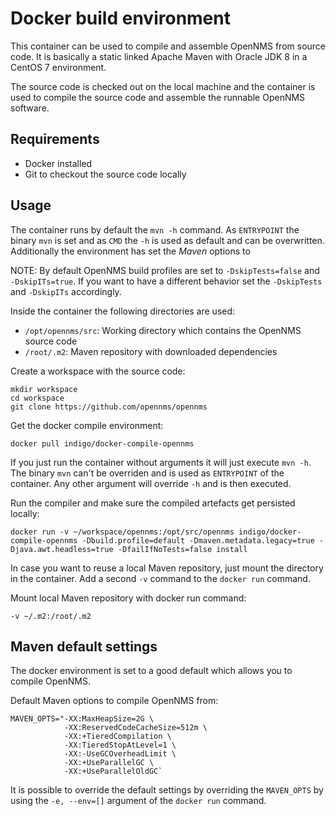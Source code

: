 # Docker build environment

This container can be used to compile and assemble OpenNMS from source code.
It is basically a static linked Apache Maven with Oracle JDK 8 in a CentOS 7 environment.

The source code is checked out on the local machine and the container is used to compile the source code and assemble the runnable OpenNMS software.

## Requirements

* Docker installed
* Git to checkout the source code locally

## Usage

The container runs by default the `mvn -h` command.
As `ENTRYPOINT` the binary `mvn` is set and as `CMD` the `-h` is used as default and can be overwritten.
Additionally the environment has set the _Maven_ options to

NOTE: By default OpenNMS build profiles are set to `-DskipTests=false` and `-DskipITs=true`.
      If you want to have a different behavior set the `-DskipTests` and `-DskipITs` accordingly.

Inside the container the following directories are used:

* `/opt/opennms/src`: Working directory which contains the OpenNMS source code
* `/root/.m2`: Maven repository with downloaded dependencies

Create a workspace with the source code:

    mkdir workspace
    cd workspace
    git clone https://github.com/opennms/opennms

Get the docker compile environment:

    docker pull indigo/docker-compile-opennms

If you just run the container without arguments it will just execute `mvn -h`.
The binary `mvn` can't be overriden and is used as `ENTRYPOINT` of the container.
Any other argument will override `-h` and is then executed.

Run the compiler and make sure the compiled artefacts get persisted locally:

    docker run -v ~/workspace/opennms:/opt/src/opennms indigo/docker-compile-opennms -Dbuild.profile=default -Dmaven.metadata.legacy=true -Djava.awt.headless=true -DfailIfNoTests=false install

In case you want to reuse a local Maven repository, just mount the directory in the container.
Add a second `-v` command to the `docker run` command.

Mount local Maven repository with docker run command:

    -v ~/.m2:/root/.m2

## Maven default settings

The docker environment is set to a good default which allows you to compile OpenNMS.

Default Maven options to compile OpenNMS from:

    MAVEN_OPTS="-XX:MaxHeapSize=2G \
                -XX:ReservedCodeCacheSize=512m \
                -XX:+TieredCompilation \
                -XX:TieredStopAtLevel=1 \
                -XX:-UseGCOverheadLimit \
                -XX:+UseParallelGC \
                -XX:+UseParallelOldGC`

It is possible to override the default settings by overriding the `MAVEN_OPTS` by using the `-e, --env=[]` argument of the `docker run` command.
